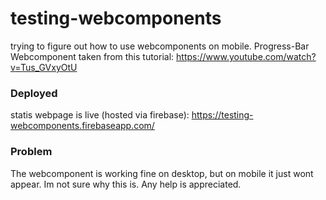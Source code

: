 # testing-webcomponents
trying to figure out how to use webcomponents on mobile. Progress-Bar Webcomponent taken from this tutorial:
https://www.youtube.com/watch?v=Tus_GVxyOtU

### Deployed
statis webpage is live (hosted via firebase): https://testing-webcomponents.firebaseapp.com/

### Problem
The webcomponent is working fine on desktop, but on mobile it just wont appear. Im not sure why this is. Any help is appreciated.
